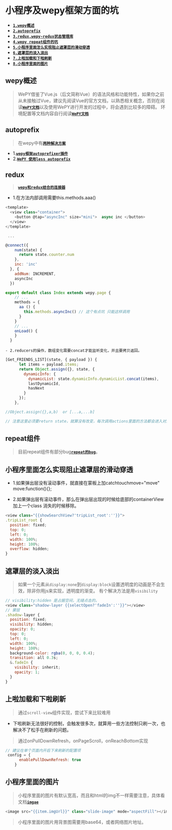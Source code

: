 # 小程序及wepy框架方面的坑

- [**`1.wepy概述`**](#wepy概述)
- [**`2.autoprefix`**](#autoprefix)
- [**`3.redux,wepy-redux状态管理库`**](#redux)
- [**`4.wepy repeat组件的坑`**](#repeat组件)
- [**`5.小程序里面怎么实现阻止遮罩层的滑动穿透`**](#小程序里面怎么实现阻止遮罩层的滑动穿透)
- [**`6.遮罩层的淡入淡出`**](#遮罩层的淡入淡出)
- [**`7.上啦加载和下啦刷新`**](#上啦加载和下啦刷新)
- [**`8.小程序里面的图片`**](#小程序里面的图片)

## wepy概述
> WePY借鉴了Vue.js（后文简称Vue）的语法风格和功能特性，如果你之前从未接触过Vue，建议先阅读Vue的官方文档，以熟悉相关概念，否则在阅读[**`WePY文档`**](https://tencent.github.io/wepy/document.html#/)以及使用WePY进行开发的过程中，将会遇到比较多的障碍。
> 环境配置等文档内容自行阅读[**`WePY文档`**](https://tencent.github.io/wepy/document.html#/)

## autoprefix
> 在wepy中有[**`两种解决方案`**](https://github.com/Tencent/wepy/issues/551)
  - 1.[**`wepy框架autoprefixer插件`**](https://github.com/Tencent/wepy/tree/master/packages/wepy-plugin-autoprefixer)
  - 2.[**`WePY 使用less autoprefix`**](https://github.com/Tencent/wepy/wiki/WePY-%E4%BD%BF%E7%94%A8less-autoprefix)

## redux
> [**`wepy和redux结合的连接器`**](https://www.npmjs.com/package/wepy-redux)
  - 1.在方法内部调用需要this.methods.aaa()
```javascript
<template>
  <view class="container">
    <button @tap="asyncInc" size="mini">  async inc </button>
  </view>
</template>

 ...

@connect({
    num(state) {
      return state.counter.num
    },
    inc: 'inc'
  }, {
    addNum: INCREMENT,
    asyncInc
  })

export default class Index extends wepy.page {
  	// ...
    methods = {
      aa () {
        this.methods.asyncInc() // 这个有点坑 只能这样调用
      }
    }
    // ...
    onLoad() {
    }
  }
```
    - 2.reducers的操作，数组变化需要concat才能监听变化，并且要拷贝返回。
```javascript
[Get_FRIENDS_LIST](state, { payload }) {
      let items = payload.items;
      return Object.assign({}, state, {
        dynamicInfo: {
          dynamicList: state.dynamicInfo.dynamicList.concat(items),
          lastDynamicId,
          hasNext
        }
      });
    },

//Object.assign({},a,b)  or [...a,...b]

// 注意这里必须要return state，就算没有改变，每次调用actions里面的方法都会进入对应的reducers。
```

## repeat组件
> 目前repeat组件有部分bug[**`repeat的bug`**](https://github.com/Tencent/wepy/issues?utf8=%E2%9C%93&q=repeat)。

## 小程序里面怎么实现阻止遮罩层的滑动穿透
- 1.如果弹出层没有滚动事件，就直接在蒙板上加catchtouchmove="move" move:function(){};

- 2.如果弹出层有滚动事件，那么在弹出层出现的时候给底部的containerView加上一个class 消失的时候移除。
```javascript
<view class="{{showSearchView?'tripList_root':''}}">
.tripList_root {
  position: fixed;
  top: 0;
  left: 0;
  width: 100%;
  height: 100%;
  overflow: hidden;
}
```

## 遮罩层的淡入淡出
> 如果一个元素从`display:none`到`display:block`设置透明度的动画是不会生效，除非你用js来实现，透明度的渐变。
> 有个解决方法是用`visibility`
```javascript
// visibility:hidden 是占据空间，无缝点击的。
<view class="shadow-layer {{selectOpen?'fadeIn':''}}"></view>
// 蒙层
.shadow-layer {
  position: fixed;
  visibility: hidden;
  opacity: 0;
  top: 0;
  left: 0;
  width: 100%;
  height: 100%;
  background-color: rgba(0, 0, 0, 0.4);
  transition: all 0.3s;
  &.fadeIn {
    visibility: inherit;
    opacity: 1;
  }
}
```

## 上啦加载和下啦刷新
> 通过`scroll-view`组件实现，尝试下来比较难用
  - 下啦刷新无法很好的控制，会触发很多次，就算用一些方法控制只刷一次，也解决不了松手在刷新的问题。

> 通过onPullDownRefresh，onPageScroll，onReachBottom实现
```javascript
// 建议在单个页面内开启下来刷新的配置项
 config = {
      enablePullDownRefresh: true
    }
```

## 小程序里面的图片
>  小程序里面的图片有默认宽高，而且和html的img不一样需要注意，具体看文档[**`imgae`**](https://mp.weixin.qq.com/debug/wxadoc/dev/component/image.html)
```javascript
<image src="{{item.imgUrl}}" class="slide-image" mode="aspectFill"></image>
```

>  小程序里面的图片用背景图需要用base64，或者网络图片地址。